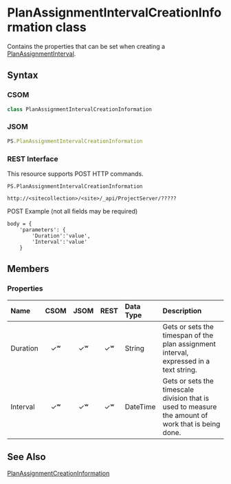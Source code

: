 [comment]: # (Name:PlanAssignmentIntervalCreationInformation)
[comment]: # (Type:class)
[comment]: # (Status:Verified)

# <a name="name"></a>PlanAssignmentIntervalCreationInformation class

<a name="description"></a>Contains the properties that can be set when creating a [PlanAssignmentInterval](PlanAssignmentInterval.md).

## <a name="syntax"></a>Syntax

### CSOM

```C#
class PlanAssignmentIntervalCreationInformation 
```
### JSOM

```JavaScript
PS.PlanAssignmentIntervalCreationInformation
```
### REST Interface

This resource supports POST HTTP commands.

```
PS.PlanAssignmentIntervalCreationInformation

http://<sitecollection>/<site>/_api/ProjectServer/?????
```
POST Example (not all fields may be required)
```
body = {
	'parameters': {
		'Duration':'value', 
		'Interval':'value'		
	}
```

## <a name="members"></a>Members

### <a name="properties"></a>Properties

|**Name**|**CSOM**|**JSOM**|**REST**|**Data Type**|**Description**|
|:-----|:-----:|:-----:|:-----:|:-----|:-----|
|<a name="Duration"></a>Duration|&#x2713;&#x02B7;|&#x2713;&#x02B7;|&#x2713;&#x02B7;|String|Gets or sets the timespan of the plan assignment interval, expressed in a text string.|
|<a name="Interval"></a>Interval|&#x2713;&#x02B7;|&#x2713;&#x02B7;|&#x2713;&#x02B7;|DateTime|Gets or sets the timescale division that is used to measure the amount of work that is being done.|

## <a name="seeAlso"></a>See Also

[PlanAssignmentCreationInformation](PlanAssignmentCreationInformation.md)
